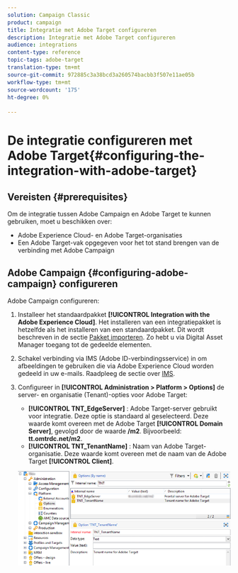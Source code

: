 ```yaml
---
solution: Campaign Classic
product: campaign
title: Integratie met Adobe Target configureren
description: Integratie met Adobe Target configureren
audience: integrations
content-type: reference
topic-tags: adobe-target
translation-type: tm+mt
source-git-commit: 972885c3a38bcd3a260574bacbb3f507e11ae05b
workflow-type: tm+mt
source-wordcount: '175'
ht-degree: 0%

---
```



# De integratie configureren met Adobe Target{#configuring-the-integration-with-adobe-target}

## Vereisten {#prerequisites}

Om de integratie tussen Adobe Campaign en Adobe Target te kunnen gebruiken, moet u beschikken over:

* Adobe Experience Cloud- en Adobe Target-organisaties
* Een Adobe Target-vak opgegeven voor het tot stand brengen van de verbinding met Adobe Campaign

## Adobe Campaign {#configuring-adobe-campaign} configureren

Adobe Campaign configureren:

1. Installeer het standaardpakket **[!UICONTROL Integration with the Adobe Experience Cloud]**. Het installeren van een integratiepakket is hetzelfde als het installeren van een standaardpakket. Dit wordt beschreven in de sectie [Pakket importeren](../../platform/using/working-with-data-packages.md#importing-packages). Zo hebt u via Digital Asset Manager toegang tot de gedeelde elementen.
1. Schakel verbinding via IMS (Adobe ID-verbindingsservice) in om afbeeldingen te gebruiken die via Adobe Experience Cloud worden gedeeld in uw e-mails. Raadpleeg de sectie over [IMS](../../integrations/using/about-adobe-id.md).
1. Configureer in **[!UICONTROL Administration > Platform > Options]** de server- en organisatie (Tenant)-opties voor Adobe Target:

   * **[!UICONTROL TNT_EdgeServer]** : Adobe Target-server gebruikt voor integratie. Deze optie is standaard al geselecteerd. Deze waarde komt overeen met de Adobe Target **[!UICONTROL Domain Server]**, gevolgd door de waarde **/m2**. Bijvoorbeeld: **tt.omtrdc.net/m2**.
   * **[!UICONTROL TNT_TenantName]** : Naam van Adobe Target-organisatie. Deze waarde komt overeen met de naam van de Adobe Target **[!UICONTROL Client]**.

   ![](assets/tar_options.png)


